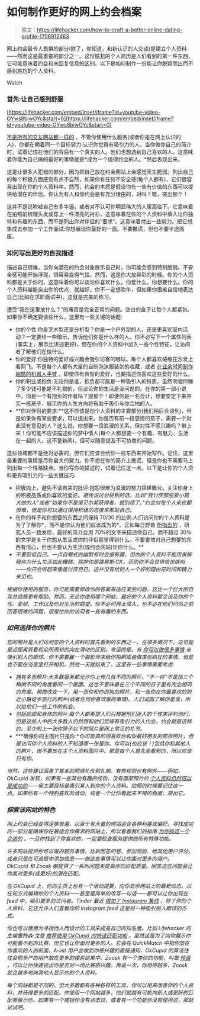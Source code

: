 # 如何制作更好的网上约会档案

> 原文：<https://lifehacker.com/how-to-craft-a-better-online-dating-profile-1706912463>

网上约会最令人畏惧的部分(除了，你知道，和新认识的人交谈)是建立个人资料——然而这是最重要的部分之一。这份尴尬的个人简历是人们看到的第一件东西，它可能意味着约会和未回复信息的区别。以下是如何制作一份能让你脱颖而出而不感到尴尬的个人资料。

Watch

### **首先:让自己感到舒服**

 [https://lifehacker.com/embed/inset/iframe?id=youtube-video-OYws8biwOYc&start=0](https://lifehacker.com/embed/inset/iframe?id=youtube-video-OYws8biwOYc&start=0) 

[不是所有的交友网站都一样的](http://lifehacker.com/which-online-dating-service-is-right-for-me-1506628817) 。不管你使用什么服务(或者你是在网上认识的人)，你都在朝着同一个目标努力:认识你觉得有吸引力的人。当你做你自己的简介时，试着记住在他们的背后有一个真实的人。他们也想遇到自己喜欢的人。这意味着你能为自己做的最好的事情就是*成为一个值得约会的人。*然后表现出来。

这是让很多人犯错的部分，因为把自己放在约会网站上会感觉天生脆弱。列出自己的每个积极方面感觉有点不自然，如果你有任何不安全感(每个人都有)，它们很容易出现在你的个人资料中。然而，约会的本质是假设你有一些有价值的东西可以提供给潜在的伴侣。你认为有人和你约会是有充分理由的，对吗？嗯，突出那个！

这并不是说吹嘘自己有多牛逼，或者对不认可你明显伟大的人居高临下。它意味着在拍照前梳理头发或穿上一件漂亮的衬衫。这意味着在你的个人资料中填入让你独特和有趣的东西，而不是列出你对伴侣的“要求”。这意味着付出一些努力。把它想象成去参加一个工作面试:你想展现你最好的一面。不要撒谎，但也不要半途而废。

### **如何写出更好的自我描述**

描述自己很难，当你向潜在的约会对象展示自己时，你可能会感到特别脆弱。不安全感可能开始浮现，很容易变得气馁。然而，这是你大放异彩的时候。你的个人资料都是关于你的，这意味着你可以谈论你喜欢什么，你爱什么，你想要什么。你的个人资料越能突出你的优点，就越好。你不一定想吹牛，但如果你很难自信地表达自己(比如在求职面试中)，这就是完美的练习。

遭受“我在这里放什么？”的痛苦是完全正常的问题。空白的盒子让每个人都紧张。如果你不确定要谈些什么，这里有一些关键的话题:

*   你的个性:你是艺术型还是分析型？你是一个户外型的人，还是更喜欢室内活动？一定要给一些暗示，告诉他们你是什么样的人。你不必写下一个属性列表(事实上，展示比讲述更好)，但在你的个人资料中加入一些个性特征，让访问者了解他们在做什么。
*   你的爱好:你独特的爱好或兴趣会吸引访客的眼球。每个人都喜欢蜷缩在沙发上看网飞。不是每个人都有大量的自制泡沫服装剑的收藏，或者 [在业余时间制作超酷的机器人手臂](http://lifehacker.com/build-a-kickass-robot-arm-the-perfect-arduino-project-1700643747) 。即使你有典型的爱好，也要描述你喜欢这些爱好的什么。
*   你的职业或抱负:无论你是谁，抱负都可能是一种吸引人的特质。虽然吹嘘你赚了多少钱可能是不礼貌的，但谈论你的生活是没问题的。在你的第一部小说中，你是一个有抱负的作者吗？提那个！即使你是一名会计，想要安定下来并买一栋房子，展示你的人生方向将有助于吸引与你合拍的人。
*   **你对伴侣的要求:**这不应该是你个人资料的主要部分(我们稍后会谈到)，但是如果你有某些要求，可以提出来。你是否有前一段感情的孩子，需要一个对此没有意见的人？这么说。你想要一段浪漫的关系，但对性不感兴趣吗？带上来！你可能不应该描述你的梦中情人(每个人都想要一个有趣、有魅力、生活在一起的人，这不是新闻)，但可以随意提及不可协商的问题。

这些领域都不是绝对必需的，但它们应该会给你一些东西来开始写作。记住，这里最重要的事情是尽你最大的努力。你不想在你的简介上撒谎，但是你也不需要马上列出每一个性格缺点。当你写你的描述时，试着记住这一点。以下是让你的个人资料更有吸引力的一些关键技巧:

*   积极向上，避免不请自来的批评:抱怨很难为浪漫的努力搭建舞台。关注你身上的积极品质或你喜欢的爱好。*避免说过分挑剔的话，比如“我讨厌那些爱小题大做的人”或者“如果你不是诺贝尔奖获得者，就别烦了。”约会对每个人来说都很难，但是你可以通过保持积极的态度来帮助自己。*
*   在你的样子和你想要的东西之间保持 70/30 的比例:人们访问你的个人资料是为了了解你*，而不是你认为他们应该成为的*。正如每日野兽 [所指出的](http://www.thedailybeast.com/articles/2015/02/12/eureka-scientists-decode-the-best-online-dating-profiles.html) ，研究人员一致发现，最好的简介会用 70%的文字来描述你自己，而不超过 30%的文字是关于你想从生活或你的伴侣那里得到什么。不要害怕对自己想要的东西有信心，但也不要认为生活(或约会网站)欠你什么。**
*   *不要贬低自己。一点自嘲式的幽默有时会很有趣，但你的个人资料不能用来解释你为什么生活如此糟糕。除非你是路易斯·CK，否则你不会显得愤世嫉俗——你只会听起来像是讨厌自己。这并没有给别人一个好的理由花时间和精力来见你。*

*根据你使用的服务，你可能需要修改你的答案来适应某些问题，这比一个巨大的自我总结框更有帮助。然而，无论你使用哪个网站，最好的个人资料都会谈及你的个性、爱好、工作以及你对生活的期望。你不必问得太深入，也不必在他们问你之前回答很难的问题，但是给你的访问者一些有趣的东西。*

### ***如何选择你的照片***

*您的照片是人们访问您的个人资料时首先看到的东西之一，在很多情况下，这可能是近距离观看和众所周知的向左滑动的区别。幸运的是，有 [你可以做很多事情](http://lifehacker.com/meet-more-people-with-better-online-dating-profile-pict-1570368128) 来吸引别人的眼球。你不需要雇一个摄影师来给你拍照或者做类似疯狂的事情，但是也不要在浴室里打开相机，然后一天就结束了。这里有一些事情需要考虑:* 

*   *拥有多张照片:大多数服务都允许你上传几张不同的照片。“不一样”不是指三个稍微不同的角度看同一个画面。这也不意味着在三个不同的日子里有完全相同的角度。稍微改变一下。用一张你和你的狗的照片，和一张你在你最喜欢的附近小路徒步旅行的照片(或者任何你喜欢做的事情)。人们试图了解你是谁，所以给他们一些工作的机会。*
*   *包括脸部和身体的照片:每个人都希望人们只根据他们迷人的个性来评判他们，但是这些人中的大多数人仍然想和他们觉得有吸引力的人约会。约会就是这样的。至少附上一张你脖子以下的照片是网上常见的礼节。*
*   ***确保你的主图片只是你:**你可能真的很喜欢你和你最好朋友的那张照片，但是访问你个人资料的人不知道哪一张是你。你可以(也应该！)包括你和其他人的照片，但不要放在主个人资料图片中。那是每个人首先会看到的，所以应该只有你。*

*当然，这些建议涵盖了基本的网络礼仪和礼貌。有些规则也有例外——例如，OkCupid 发现，如果有一些其他有趣的挂钩，没有面部照片的 [个人资料仍然可以是成功的](http://blog.okcupid.com/index.php/the-4-big-myths-of-profile-pictures/)——但主要目标是吸引某人到你的个人资料。拍照的时候要记住这一点。如果你有一个特别喜欢的活动，或者一个让你看起来不错的角度，突出它。*

### ***探索该网站的特色***

*网上约会已经变得足够普遍，以至于有大量的网站迎合各种利基或偏好。寻找成功的一部分是确保你在最适合你需求的网站上，所以看看我们的指南 [为你挑选一个合适的](http://lifehacker.com/which-online-dating-service-is-right-for-me-1506628817) 。一旦你找到了你喜欢的，一定要检查服务提供的所有特殊功能。*

*许多网站提供你可以做的额外事情，比如回答问卷、参加测验、给其他用户评分，或者只是在可选框中添加信息——做这些事情可以让你面对更多的用户。OkCupid 和 Zoosk 都提供了一系列问题来提高你的匹配质量。回答这些问题会让你面对更多(或更好)的潜在匹配。*

*在 OkCupid 上，你的主页上也有一个活动提要，向你显示网站上的最新动态。以任何方式编辑你的个人资料——甚至是简单的改写一句话——都可以让你出现在 feed 中，吸引更多的访问者。Tinder 最近 [增加了 Instagram 集成](http://blog.gotinder.com/post/116464058901/we-just-revamped-your-tinder-profile) ，除了你的个人资料，它还允许人们查看你的 Instagram feed 这是另一种吸引别人眼球的方式。*

*你也可以使用为寻找他人而设计的工具来提高自己的知名度。比如 Lifehacker 的主编惠特森·戈登 [推荐使用 OkCupid 的快速匹配功能](http://lifehacker.com/if-youve-been-fiddling-with-the-idea-of-online-dating-1506634615) 。虽然这是为了向你展示你可能看不到的比赛，但它也让你面对更多的人。它会在 QuickMatch 中把你放在你喜欢的人的前面，A-list 用户会收到你感兴趣的直接通知，OkCupid 的算法往往会把多产的用户放在更多的搜索结果中。Zoosk 有一个类似的功能，叫做 [转盘](https://zoosk.zendesk.com/entries/56494684-What-is-Carousel-and-how-do-I-use-it-) ，可以让你快速说出你是否对一场比赛感兴趣。再说一次，你用得越多，Zoosk 就会越多地向其他人显示你的个人资料。*

*每个网站都是不同的，但大多数都有各种各样的工具，你可以用来改善你的个人资料，并获得更多的匹配。你使用一个网站越多，他们就越有可能向新人或更好的匹配者展示你。如果有一个按钮你没有点击过，或者有一个功能你没有使用过，那就试试吧。*